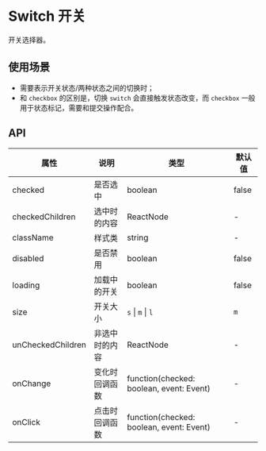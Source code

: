 # Switch 开关
开关选择器。

## 使用场景

- 需要表示开关状态/两种状态之间的切换时；
- 和 `checkbox` 的区别是，切换 `switch` 会直接触发状态改变，而 `checkbox` 一般用于状态标记，需要和提交操作配合。

## API
属性 | 说明 | 类型 | 默认值
---|---|---|---
checked | 是否选中 | boolean | false
checkedChildren | 选中时的内容 | ReactNode | -
className | 样式类 | string | -
disabled | 是否禁用 | boolean | false
loading | 加载中的开关 | boolean | false
size | 开关大小 | `s` \| `m` \| `l` | `m`
unCheckedChildren | 非选中时的内容 | ReactNode | -
onChange | 变化时回调函数 | function(checked: boolean, event: Event) | -
onClick | 点击时回调函数 | function(checked: boolean, event: Event) | -
